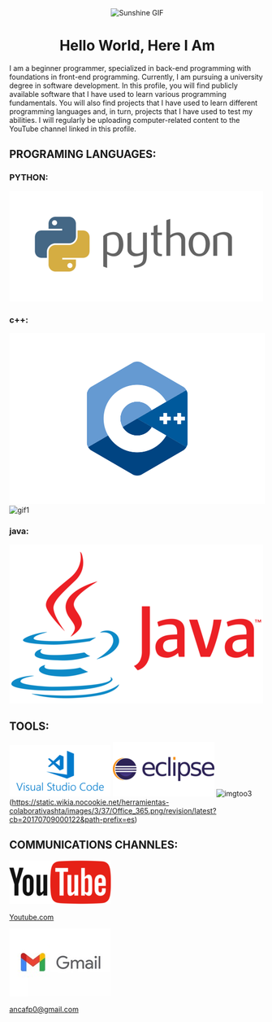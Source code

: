 <div align="center">
  <img src="https://i0.wp.com/animeshelter.com/wp-content/uploads/2018/03/sunshine.gif" alt="Sunshine GIF" width="500">
  <h1>Hello World, Here I Am</h1>
</div>
I am a beginner programmer, specialized in back-end programming with foundations in front-end programming. Currently, I am pursuing a university degree in software development. In this profile, you will find publicly available software that I have used to learn various programming fundamentals. You will also find projects that I have used to learn different programming languages and, in turn, projects that I have used to test my abilities. I will regularly be uploading computer-related content to the YouTube channel linked in this profile.


## PROGRAMING LANGUAGES:
### PYTHON:
![imgpython](python.png) 
### c++:
![imgc](C++logo.svg)                          ![gif1](https://media.tenor.com/cyORI7kwShQAAAAj/shigure-ui-dance.gif)
### java:
![imgjava](Java-logo.png)
## TOOLS:
![imgtool1](1_MGcLJS1ZvMFcBA94PXn16Q.png)  ![imgtool2](eclipse-logo.png)  ![imgtoo3]()(https://static.wikia.nocookie.net/herramientas-colaborativashta/images/3/37/Office_365.png/revision/latest?cb=20170709000122&path-prefix=es)
## COMMUNICATIONS CHANNLES:
![imgyoutube](YouTube_Logo_(2013-2017).svg.png)                                         

[Youtube.com](https://www.youtube.com/channel/UC2GkcKsqGrJWxxC5O841lfA) 

 ![imggmail](1366_2000.jpg)

ancafp0@gmail.com
